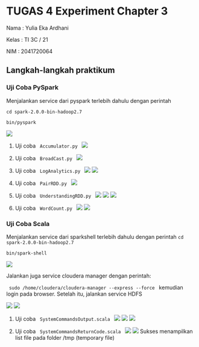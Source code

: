 # TUGAS 4 Experiment Chapter 3

Nama : Yulia Eka Ardhani

Kelas : TI 3C / 21

NIM : 2041720064

## Langkah-langkah praktikum

### Uji Coba PySpark
Menjalankan service dari pyspark terlebih dahulu dengan perintah 

<code>cd spark-2.0.0-bin-hadoop2.7</code>

<code>bin/pyspark</code>

![](ss/ss1.png)

1. Uji coba  <code> Accumulator.py </code>
![](ss/ss2.png)

2. Uji coba <code> BroadCast.py </code>
![](ss/ss3.png)


3. Uji coba <code> LogAnalytics.py </code>
![](ss/ss4.png)
![](ss/ss5.png)

4. Uji coba <code> PairRDD.py </code>
![](ss/ss6.png)

5. Uji coba <code> UnderstandingRDD.py </code>
![](ss/ss7.png)
![](ss/ss8.png)
![](ss/ss9.png)

6. Uji coba <code> WordCount.py </code>
![](ss/ss10.png)
![](ss/ss10_1.png)


### Uji Coba Scala
Menjalankan service dari sparkshell terlebih dahulu dengan perintah
<code>cd spark-2.0.0-bin-hadoop2.7</code>

<code>bin/spark-shell</code>

![](ss/ss11.png)

Jalankan juga service cloudera manager dengan perintah:

<code> sudo /home/cloudera/cloudera-manager --express --force </code>
kemudian login pada browser. Setelah itu, jalankan service HDFS

![](ss/ss12.png)
![](ss/ss13.png)

1. Uji coba <code> SystemCommandsOutput.scala </code>
![](ss/ss14.png)
![](ss/ss15.png)
![](ss/ss16.png)

2. Uji coba <code> SystemCommandsReturnCode.scala </code>
![](ss/ss17.png)
![](ss/ss18.png)
Sukses menampilkan list file pada folder /tmp (temporary file)